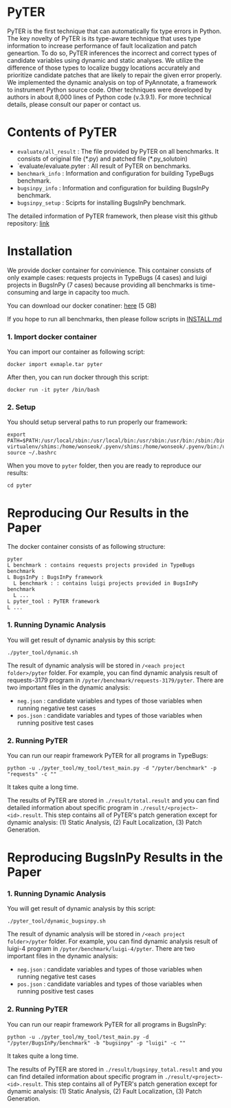 # PyTER

PyTER is the first technique that can automatically fix type errors in Python.
The key novelty of PyTER is its type-aware technique that uses type information to increase performance of fault localization and patch geneartion.
To do so, PyTER inferences the incorrect and correct types of candidate variables using dynamic and static analyses.
We utilize the difference of those types to localize buggy locations accurately and prioritize candidate patches that are likely to repair the given error properly.
We implemented the dynamic analysis on top of PyAnnotate, a framework to instrument Python source code.
Other techniques were developed by authors in about 8,000 lines of Python code (v.3.9.1).
For more technical details, please consult our paper or contact us.

# Contents of PyTER

* `evaluate/all_result` : The file provided by PyTER on all benchmarks. It consists of original file (\*.py) and patched file (\*.py_solutoin)
* `evaluate/evaluate.pyter : All result of PyTER on benchmarks. 
* `benchmark_info` : Information and configuration for building TypeBugs benchmark.
* `bugsinpy_info` : Information and configuration for building BugsInPy benchmark.
* `bugsinpy_setup` : Sciprts for installing BugsInPy benchmark.

The detailed information of PyTER framework, then please visit this github repository: [link](https://github.com/kupl/pyter_tool)

# Installation

We provide docker container for convinience.
This container consists of only example cases: requests projects in TypeBugs (4 cases) and luigi projects in BugsInPy (7 cases) because providing all benchmarks is time-consuming and large in capacity too much.

You can download our docker conatiner: [here](https://doi.org/10.6084/m9.figshare.20448573.v1) (5 GB)

If you hope to run all benchmarks, then please follow scripts in [INSTALL.md](/INSTALL.md)

### 1. Import docker container

You can import our container as following script:

```
docker import exmaple.tar pyter
```

After then, you can run docker through this script:

```
docker run -it pyter /bin/bash
```

### 2. Setup

You should setup serveral paths to run properly our framework:

```
export PATH=$PATH:/usr/local/sbin:/usr/local/bin:/usr/sbin:/usr/bin:/sbin:/bin:/home/wonseok/.pyenv/plugins/pyenv-virtualenv/shims:/home/wonseok/.pyenv/shims:/home/wonseok/.pyenv/bin:/usr/local/sbin:/usr/local/bin:/usr/sbin:/usr/bin:/sbin:/bin:/pyter/BugsInPy/framework/bin
source ~/.bashrc
```

When you move to `pyter` folder, then you are ready to reproduce our results:

```
cd pyter
```

# Reproducing Our Results in the Paper

The docker container consists of as following structure:

```
pyter
L benchmark : contains requests projects provided in TypeBugs benchmark
L BugsInPy : BugsInPy framework
  L benchmark : : contains luigi projects provided in BugsInPy benchmark
  L ...
L pyter_tool : PyTER framework
L ...
```

### 1. Running Dynamic Analysis

You will get result of dynamic analysis by this script:

```
./pyter_tool/dynamic.sh
```

The result of dynamic analysis will be stored in `/<each project folder>/pyter` folder.
For example, you can find dynamic analysis result of requests-3179 program in `/pyter/benchmark/requests-3179/pyter`.
There are two important files in the dynamic analysis:

* `neg.json` : candidate variables and types of those variables when running negative test cases 
* `pos.json` : candidate variables and types of those variables when running positive test cases

### 2. Running PyTER

You can run our reapir framework PyTER for all programs in TypeBugs:

```
python -u ./pyter_tool/my_tool/test_main.py -d "/pyter/benchmark" -p "requests" -c "" 
```

It takes quite a long time.

The results of PyTER are stored in `./result/total.result` and you can find detailed information about specific program in `./result/<project>-<id>.result`.
This step contains all of PyTER's patch generation except for dynamic analysis: (1) Static Analysis, (2) Fault Localization, (3) Patch Generation.

# Reproducing BugsInPy Results in the Paper

### 1. Running Dynamic Analysis

You will get result of dynamic analysis by this script:

```
./pyter_tool/dynamic_bugsinpy.sh
```

The result of dynamic analysis will be stored in `/<each project folder>/pyter` folder.
For example, you can find dynamic analysis result of luigi-4 program in `/pyter/benchmark/luigi-4/pyter`.
There are two important files in the dynamic analysis:

* `neg.json` : candidate variables and types of those variables when running negative test cases 
* `pos.json` : candidate variables and types of those variables when running positive test cases

### 2. Running PyTER

You can run our reapir framework PyTER for all programs in BugsInPy:

```
python -u ./pyter_tool/my_tool/test_main.py -d "/pyter/BugsInPy/benchmark" -b "bugsinpy" -p "luigi" -c "" 
```

It takes quite a long time.

The results of PyTER are stored in `./result/bugsinpy_total.result` and you can find detailed information about specific program in `./result/<project>-<id>.result`.
This step contains all of PyTER's patch generation except for dynamic analysis: (1) Static Analysis, (2) Fault Localization, (3) Patch Generation.
